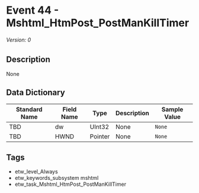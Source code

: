 # Event 44 - Mshtml_HtmPost_PostManKillTimer
###### Version: 0

## Description
None

## Data Dictionary
|Standard Name|Field Name|Type|Description|Sample Value|
|---|---|---|---|---|
|TBD|dw|UInt32|None|`None`|
|TBD|HWND|Pointer|None|`None`|

## Tags
* etw_level_Always
* etw_keywords_subsystem mshtml
* etw_task_Mshtml_HtmPost_PostManKillTimer